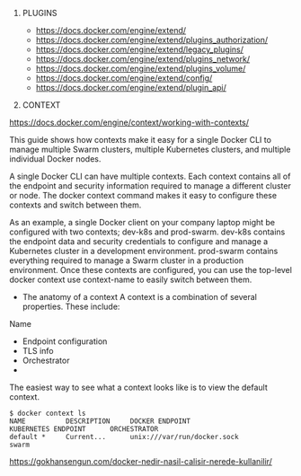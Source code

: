 1. PLUGINS

   - https://docs.docker.com/engine/extend/
   - https://docs.docker.com/engine/extend/plugins_authorization/
   - https://docs.docker.com/engine/extend/legacy_plugins/
   - https://docs.docker.com/engine/extend/plugins_network/
   - https://docs.docker.com/engine/extend/plugins_volume/
   - https://docs.docker.com/engine/extend/config/
   - https://docs.docker.com/engine/extend/plugin_api/



2. CONTEXT

https://docs.docker.com/engine/context/working-with-contexts/



This guide shows how contexts make it easy for a single Docker CLI to manage multiple Swarm clusters, multiple Kubernetes clusters, and multiple individual Docker nodes.

A single Docker CLI can have multiple contexts. Each context contains all of the endpoint and security information required to manage a different cluster or node. The docker context command makes it easy to configure these contexts and switch between them.

As an example, a single Docker client on your company laptop might be configured with two contexts; dev-k8s and prod-swarm. dev-k8s contains the endpoint data and security credentials to configure and manage a Kubernetes cluster in a development environment. prod-swarm contains everything required to manage a Swarm cluster in a production environment. Once these contexts are configured, you can use the top-level docker context use context-name to easily switch between them.

- The anatomy of a context
A context is a combination of several properties. These include:

Name

- Endpoint configuration
- TLS info
- Orchestrator
- 
The easiest way to see what a context looks like is to view the default context.
``` shell
$ docker context ls
NAME          DESCRIPTION     DOCKER ENDPOINT                KUBERNETES ENDPOINT      ORCHESTRATOR
default *     Current...      unix:///var/run/docker.sock                             swarm
```


 https://gokhansengun.com/docker-nedir-nasil-calisir-nerede-kullanilir/